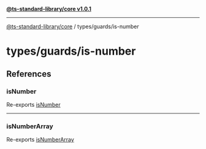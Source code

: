 [**@ts-standard-library/core v1.0.1**](../../../README.md)

***

[@ts-standard-library/core](../../../modules.md) / types/guards/is-number

# types/guards/is-number

## References

### isNumber

Re-exports [isNumber](functions/isNumber.md)

***

### isNumberArray

Re-exports [isNumberArray](functions/isNumberArray.md)
